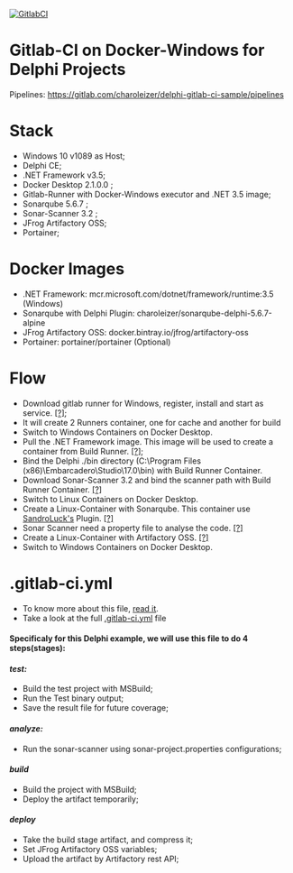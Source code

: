 

[![GitlabCI](https://gitlab.com/charoleizer/delphi-gitlab-ci-sample/badges/master/pipeline.svg?style=svg)](https://gitlab.com/charoleizer/delphi-gitlab-ci-sample/pipelines)


# Gitlab-CI on Docker-Windows for Delphi Projects

Pipelines: https://gitlab.com/charoleizer/delphi-gitlab-ci-sample/pipelines

# Stack
 - Windows 10 v1089 as Host;
 - Delphi CE;
 - .NET Framework v3.5;
 - Docker Desktop 2.1.0.0 ;
 - Gitlab-Runner with Docker-Windows executor and .NET 3.5 image;
 - Sonarqube 5.6.7 ;
 - Sonar-Scanner 3.2 ;
 - JFrog Artifactory OSS;
 - Portainer;

# Docker Images
  - .NET Framework: mcr.microsoft.com/dotnet/framework/runtime:3.5 (Windows)
  - Sonarqube with Delphi Plugin: charoleizer/sonarqube-delphi-5.6.7-alpine
  - JFrog Artifactory OSS: docker.bintray.io/jfrog/artifactory-oss
  - Portainer: portainer/portainer (Optional)

# Flow
  - Download gitlab runner for Windows, register, install and start as service. [[?]](https://docs.gitlab.com/runner/install/windows.html);
  - It will create 2 Runners container, one for cache and another for build
  - Switch to Windows Containers on Docker Desktop. 
  - Pull the .NET Framework image. This image will be used to create a container from Build Runner. [[?]](https://hub.docker.com/_/microsoft-dotnet-framework-runtime);
  - Bind the Delphi ./bin directory (C:\Program Files (x86)\Embarcadero\Studio\17.0\bin) with Build Runner Container.
  - Download Sonar-Scanner 3.2 and bind the scanner path with Build Runner Container. [[?]](https://github.com/SonarSource/sonar-scanner-cli/releases/tag/3.2.0.1227) 
  - Switch to Linux Containers on Docker Desktop.
  - Create a Linux-Container with Sonarqube. This container use [SandroLuck's](https://github.com/SandroLuck/SonarDelphi) Plugin. [[?]](https://hub.docker.com/r/charoleizer/sonarqube-delphi-5.6.7-alpine)
  - Sonar Scanner need a property file to analyse the code. [[?]](https://github.com/charoleizer/delphi-gitlab-ci-sample/blob/master/sonar-project.properties)
  - Create a Linux-Container with Artifactory OSS. [[?]](https://jfrog.com/open-source/)
  - Switch to Windows Containers on Docker Desktop.

# .gitlab-ci.yml
  - To know more about this file, [read it](https://docs.gitlab.com/ee/ci/quick_start/).
  - Take a look at the full [.gitlab-ci.yml](https://github.com/charoleizer/delphi-gitlab-ci-sample/blob/master/.gitlab-ci.yml) file 

#### Specificaly for this Delphi example, we will use this file to do 4 steps(stages):

#### *test:*
  - Build the test project with MSBuild;
  - Run the Test binary output;
  - Save the result file for future coverage;

#### *analyze:*
  - Run the sonar-scanner using sonar-project.properties configurations;

#### *build*
  - Build the project with MSBuild;
  - Deploy the artifact temporarily;

#### *deploy*
  - Take the build stage artifact, and compress it;
  - Set JFrog Artifactory OSS variables;
  - Upload the artifact by Artifactory rest API;
